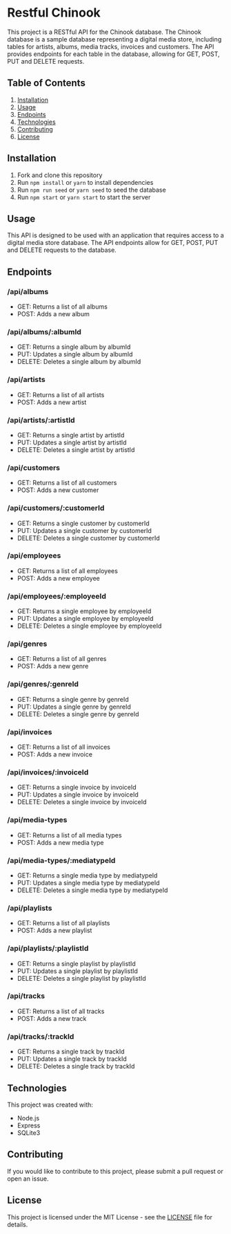<!-- generate read me -->
# Restful Chinook
This project is a RESTful API for the Chinook database. The Chinook database is a sample database representing a digital media store, including tables for artists, albums, media tracks, invoices and customers. The API provides endpoints for each table in the database, allowing for GET, POST, PUT and DELETE requests.

## Table of Contents
1. [Installation](#installation)
2. [Usage](#usage)
3. [Endpoints](#endpoints)
4. [Technologies](#technologies)
5. [Contributing](#contributing)
6. [License](#license)

## Installation
1. Fork and clone this repository
2. Run `npm install` or `yarn` to install dependencies
3. Run `npm run seed` or `yarn seed` to seed the database
4. Run `npm start` or `yarn start` to start the server

## Usage
This API is designed to be used with an application that requires access to a digital media store database. The API endpoints allow for GET, POST, PUT and DELETE requests to the database.

## Endpoints
### /api/albums
- GET: Returns a list of all albums
- POST: Adds a new album
### /api/albums/:albumId
- GET: Returns a single album by albumId
- PUT: Updates a single album by albumId
- DELETE: Deletes a single album by albumId
### /api/artists
- GET: Returns a list of all artists
- POST: Adds a new artist
### /api/artists/:artistId
- GET: Returns a single artist by artistId
- PUT: Updates a single artist by artistId
- DELETE: Deletes a single artist by artistId
### /api/customers
- GET: Returns a list of all customers
- POST: Adds a new customer
### /api/customers/:customerId
- GET: Returns a single customer by customerId
- PUT: Updates a single customer by customerId
- DELETE: Deletes a single customer by customerId
### /api/employees
- GET: Returns a list of all employees
- POST: Adds a new employee
### /api/employees/:employeeId
- GET: Returns a single employee by employeeId
- PUT: Updates a single employee by employeeId
- DELETE: Deletes a single employee by employeeId
### /api/genres
- GET: Returns a list of all genres
- POST: Adds a new genre
### /api/genres/:genreId
- GET: Returns a single genre by genreId
- PUT: Updates a single genre by genreId
- DELETE: Deletes a single genre by genreId
### /api/invoices
- GET: Returns a list of all invoices
- POST: Adds a new invoice
### /api/invoices/:invoiceId
- GET: Returns a single invoice by invoiceId
- PUT: Updates a single invoice by invoiceId
- DELETE: Deletes a single invoice by invoiceId
### /api/media-types
- GET: Returns a list of all media types
- POST: Adds a new media type
### /api/media-types/:mediatypeId
- GET: Returns a single media type by mediatypeId
- PUT: Updates a single media type by mediatypeId
- DELETE: Deletes a single media type by mediatypeId
### /api/playlists
- GET: Returns a list of all playlists
- POST: Adds a new playlist
### /api/playlists/:playlistId
- GET: Returns a single playlist by playlistId
- PUT: Updates a single playlist by playlistId
- DELETE: Deletes a single playlist by playlistId
### /api/tracks
- GET: Returns a list of all tracks
- POST: Adds a new track
### /api/tracks/:trackId
- GET: Returns a single track by trackId
- PUT: Updates a single track by trackId
- DELETE: Deletes a single track by trackId


## Technologies
This project was created with:
- Node.js
- Express
- SQLite3

## Contributing
If you would like to contribute to this project, please submit a pull request or open an issue.

## License
This project is licensed under the MIT License - see the [LICENSE](LICENSE) file for details.
